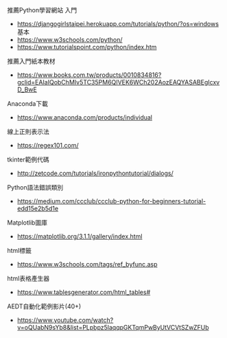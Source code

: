 推薦Python學習網站
入門
- https://djangogirlstaipei.herokuapp.com/tutorials/python/?os=windows
基本
- https://www.w3schools.com/python/
- https://www.tutorialspoint.com/python/index.htm


推薦入門紙本教材 
- https://www.books.com.tw/products/0010834816?gclid=EAIaIQobChMIv5TC35PM6QIVEK6WCh202AozEAQYASABEgIcxvD_BwE

Anaconda下載
- https://www.anaconda.com/products/individual

線上正則表示法 
- https://regex101.com/

tkinter範例代碼
- http://zetcode.com/tutorials/ironpythontutorial/dialogs/

Python語法錯誤類別
- https://medium.com/ccclub/ccclub-python-for-beginners-tutorial-edd15e2b5d1e

Matplotlib圖庫
- https://matplotlib.org/3.1.1/gallery/index.html

html標籤
- https://www.w3schools.com/tags/ref_byfunc.asp

html表格產生器
- https://www.tablesgenerator.com/html_tables#

AEDT自動化範例影片(40+)
- https://www.youtube.com/watch?v=oQUabN9sYb8&list=PLpbpz5laqqpGKTqmPwByUtVCVtSZwZFUb

